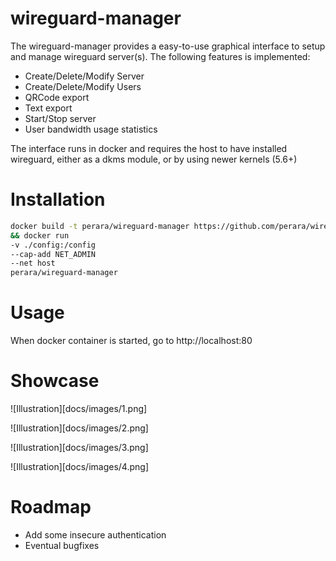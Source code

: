 # wireguard-manager
The wireguard-manager provides a easy-to-use graphical interface to setup and manage wireguard server(s).
The following features is implemented:
* Create/Delete/Modify Server
* Create/Delete/Modify Users
* QRCode export
* Text export
* Start/Stop server
* User bandwidth usage statistics

The interface runs in docker and requires the host to have installed wireguard, either as a dkms module, or by using newer kernels (5.6+)

# Installation
```bash
docker build -t perara/wireguard-manager https://github.com/perara/wireguard-manager.git \
&& docker run
-v ./config:/config
--cap-add NET_ADMIN
--net host
perara/wireguard-manager 
```

# Usage
When docker container is started, go to http://localhost:80


# Showcase
![Illustration][docs/images/1.png]

![Illustration][docs/images/2.png]

![Illustration][docs/images/3.png]

![Illustration][docs/images/4.png]

# Roadmap
* Add some insecure authentication
* Eventual bugfixes
